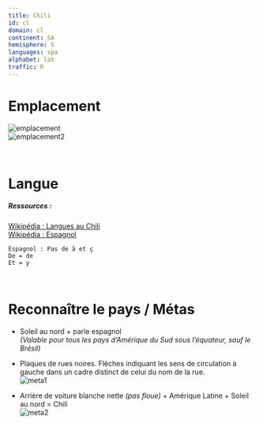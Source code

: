 ```yaml
---
title: Chili
id: cl
domain: cl
continent: SA
hemisphere: S
languages: spa
alphabet: lat
traffic: R
---
```


# Emplacement

![emplacement](https://upload.wikimedia.org/wikipedia/commons/thumb/5/5d/CHL_orthographic.svg/200px-CHL_orthographic.svg.png)  
![emplacement2](https://upload.wikimedia.org/wikipedia/commons/thumb/5/51/Chili_carte.png/275px-Chili_carte.png)

<br/>

# Langue

##### Ressources :

[Wikipédia : Langues au Chili](https://fr.wikipedia.org/wiki/Langues_au_Chili)  
[Wikipédia : Espagnol](https://fr.wikipedia.org/wiki/Espagnol)  

```
Espagnol : Pas de ã et ç
De = de
Et = y
```

<br/>

# Reconnaître le pays / Métas

- Soleil au nord + parle espagnol  
  *(Valable pour tous les pays d’Amérique du Sud sous l’équateur, sauf le Brésil)*
- Plaques de rues noires. Flèches indiquant les sens de circulation à gauche dans un cadre distinct de celui du nom de la rue.  
  ![meta1](/images/cl_geoguessr.png)

- Arrière de voiture blanche nette _(pas floue)_ + Amérique Latine + Soleil au nord = Chili  
  ![meta2](/images/cl_geoguessr2.png)
